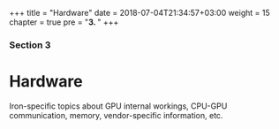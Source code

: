 +++
title = "Hardware"
date = 2018-07-04T21:34:57+03:00
weight = 15
chapter = true
pre = "<b>3. </b>"
+++

### Section 3

# Hardware

Iron-specific topics about GPU internal workings, CPU-GPU communication, memory, vendor-specific information, etc.

